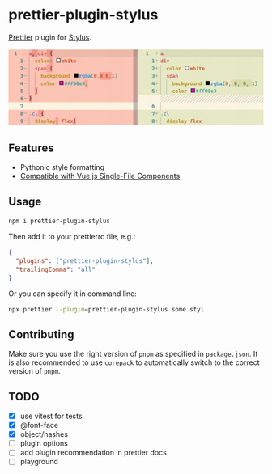 # prettier-plugin-stylus

[Prettier](https://prettier.io/) plugin for [Stylus](https://stylus-lang.com/).

![Demo](demo.png)

## Features

- Pythonic style formatting
- [Compatible with Vue.js Single-File Components](https://prettier.io/blog/2022/06/14/2.7.0.html#infer-stylus-parser-for-vue-sfc-style-block-12707httpsgithubcomprettierprettierpull12707-by-lsdsjyhttpsgithubcomlsdsjy)

## Usage

```sh
npm i prettier-plugin-stylus
```

Then add it to your prettierrc file, e.g.:

```json
{
  "plugins": ["prettier-plugin-stylus"],
  "trailingComma": "all"
}
```

Or you can specify it in command line:

```sh
npx prettier --plugin=prettier-plugin-stylus some.styl
```

## Contributing

Make sure you use the right version of `pnpm` as specified in `package.json`. It is also recommended to use `corepack` to automatically switch to the correct version of `pnpm`.

## TODO

- [x] use vitest for tests
- [x] @font-face
- [x] object/hashes
- [ ] plugin options
- [ ] add plugin recommendation in prettier docs
- [ ] playground
